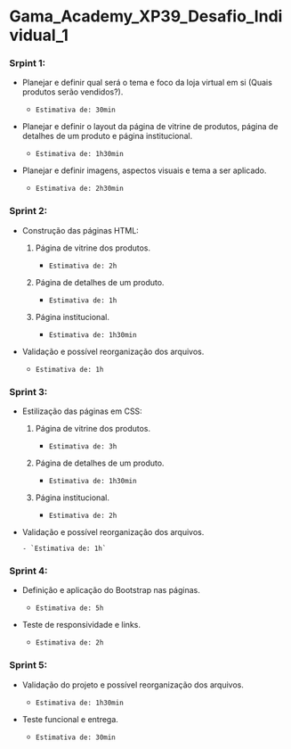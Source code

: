 # Gama_Academy_XP39_Desafio_Individual_1

### Srpint 1:

- Planejar e definir qual será o tema e foco da loja virtual em si (Quais produtos serão vendidos?).

    - `Estimativa de: 30min`

- Planejar e definir o layout da página de vitrine de produtos, página de detalhes de um produto e página institucional.

    - `Estimativa de: 1h30min`

- Planejar e definir imagens, aspectos visuais e tema a ser aplicado.

    - `Estimativa de: 2h30min`

### Sprint 2:

- Construção das páginas HTML:

  1. Página de vitrine dos produtos.
      - `Estimativa de: 2h`

  2. Página de detalhes de um produto.
      - `Estimativa de: 1h`

  3. Página institucional.
      - `Estimativa de: 1h30min`

- Validação e possível reorganização dos arquivos.

    - `Estimativa de: 1h`

### Sprint 3:

- Estilização das páginas em CSS:

  1. Página de vitrine dos produtos.
      - `Estimativa de: 3h`

  2. Página de detalhes de um produto.
      - `Estimativa de: 1h30min`

  3. Página institucional.
      - `Estimativa de: 2h`

- Validação e possível reorganização dos arquivos.

      - `Estimativa de: 1h`

### Sprint 4:

- Definição e aplicação do Bootstrap nas páginas.

    - `Estimativa de: 5h`

- Teste de responsividade e links.

    - `Estimativa de: 2h`

### Sprint 5:

- Validação do projeto e possível reorganização dos arquivos.

    - `Estimativa de: 1h30min`

- Teste funcional e entrega.

    - `Estimativa de: 30min`
